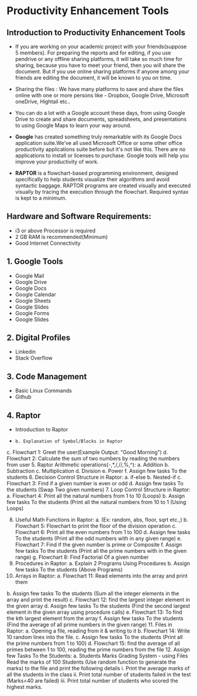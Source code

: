 # Productivity Enhancement Tools
## Introduction to Productivity Enhancement Tools
* If you are working on your academic project with your friends(suppose 5 members). For preparing the reports and for editing, if you use pendrive or any offline sharing platforms, it will take so much time for sharing, because you have to meet your friend, then you will share the document. But if you use online sharing platforms if anyone among your friends are editing the document, it will be known to you on time.
* Sharing the files : We have many platforms to save and share the files online with one or more persons like - Dropbox, Google Drive, Microsoft oneDrive, Hightail etc..

* You can do a lot with a Google account these days, from using Google Drive to create and share documents, spreadsheets, and presentations to using Google Maps to learn your way around.

* **Google** has created something truly remarkable with its Google Docs application suite.We've all used Microsoft Office or some other office productivity applications suite before but it's not like this. There are no applications to install or licenses to purchase. Google tools will help you improve your productivity of work.
        
* **RAPTOR** is a flowchart-based programming environment, designed specifically to help students visualize their algorithms and avoid syntactic baggage. RAPTOR programs are created visually and executed visually by tracing the execution through the flowchart. Required syntax is kept to a minimum.
  
## Hardware and Software Requirements:
- i3 or above Processor is required
- 2 GB RAM is recommended(Minimum)
- Good Internet Connectivity
## 1. Google Tools 
  *  Google Mail
  *  Google Drive
  *  Google Docs
  *  Google Calendar
  *  Google Sheets
  *  Google Slides
  *  Google Forms
  *  Google Slides
## 2. Digital Profiles
  *  Linkedin
  *  Stack Overflow
## 3. Code Management
  *  Basic Linux Commands
  *  Github
## 4. Raptor
  *  Introduction to Raptor
  *     b. Explanation of Symbol/Blocks in Raptor
  
c. Flowchart 1: Greet the user(Example Output: "Good Morning")
d. Flowchart 2: Calculate the sum of two numbers by reading the numbers from user
5. Raptor Arithmetic operations(-,*,/,//,%,^):
a. Addition
b. Subtraction
c. Multiplication
d. Division
e. Power
f. Assign few tasks To the students
6. Decision Control Structure in Raptor:
a. if-else
b. Nested-if
c. Flowchart 3: Find if a given number is even or odd
d. Assign few tasks To the students (Swap Two given numbers)
7. Loop Control Structure in Raptor:
a. Flowchart 4: Print all the natural numbers from 1 to 10 (Loops)
b. Assign few tasks To the students (Print all the natural numbers from 10 to 1
(Using Loops)

8. Useful Math Functions in Raptor:
a. (Ex: random, abs, floor, sqrt etc.,)
b. Flowchart 5: Flowchart to print the floor of the division operation
c. Flowchart 6: Print all the even numbers from 1 to 100
d. Assign few tasks To the students (Print all the odd numbers with in any given
range)
e. Flowchart 7: Find if the given number is prime or Composite
f. Assign few tasks To the students (Print all the prime numbers with in the given
range)
g. Flowchart 8: Find Factorial Of a given number
9. Procedures in Raptor:
a. Explain 2 Programs Using Procedures
b. Assign few tasks To the students (Above Programs)
10. Arrays in Raptor:
a. Flowchart 11: Read elements into the array and print them

b. Assign few tasks To the students (Sum all the integer elements in the array and
print the result)
c. Flowchart 12: find the largest integer element in the given array
d. Assign few tasks To the students (Find the second largest element in the given
array using procedure calls)
e. Flowchart 13: To find the kth largest element from the array
f. Assign few tasks To the students (Find the average of all prime numbers in the
given range)
11. Files in Raptor:
a. Opening a file, reading from it & writing to it
b. Flowchart 14: Write 10 random lines into the file.
c. Assign few tasks To the students (Print all the prime numbers from 1 to 100)
d. Flowchart 15: find the average of all primes between 1 to 100, reading the prime
numbers from the file
12. Assign few Tasks To the Students:
a. Students Marks Grading System - using Files Read the marks of 100 Students
(Use random function to generate the marks) to the file and print the following
details
i. Print the average marks of all the students in the class
ii. Print total number of students failed in the test (Marks<40 are failed)
iii. Print total number of students who scored the highest marks.


